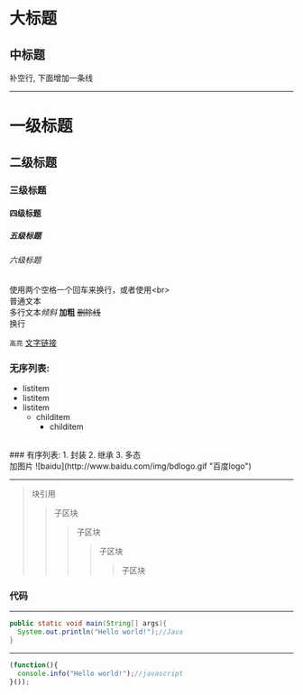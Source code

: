 大标题
=============
中标题
-------------
补空行, 下面增加一条线

---


# 一级标题
## 二级标题
### 三级标题
#### 四级标题
##### 五级标题
###### 六级标题

使用两个空格一个回车来换行，或者使用&lt;br&gt;  
普通文本  
多行文本*倾斜* **加粗** ~~删除线~~
<br> 换行

`高亮`
[文字链接](https://github.com/Ivanwangcy "悬停显示")
<br>
### 无序列表:
* listitem
* listitem
* listitem
    * childitem
        * childitem

<br>
### 有序列表:
1. 封装
2. 继承
3. 多态
<br>加图片
![baidu](http://www.baidu.com/img/bdlogo.gif "百度logo")

---
> 块引用
>> 子区块
>>> 子区块
>>>> 子区块
>>>>> 子区块

### 代码
---
```java
public static void main(String[] args){
  System.out.println("Hello world!");//Java
}
```
---
```javascript
(function(){
  console.info("Hello world!");//javascript
}());
```
